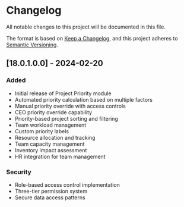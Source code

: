 # Changelog

All notable changes to this project will be documented in this file.

The format is based on [Keep a Changelog](https://keepachangelog.com/en/1.0.0/),
and this project adheres to [Semantic Versioning](https://semver.org/spec/v2.0.0.html).

## [18.0.1.0.0] - 2024-02-20

### Added
- Initial release of Project Priority module
- Automated priority calculation based on multiple factors
- Manual priority override with access controls
- CEO priority override capability
- Priority-based project sorting and filtering
- Team workload management
- Custom priority labels
- Resource allocation and tracking
- Team capacity management
- Inventory impact assessment
- HR integration for team management

### Security
- Role-based access control implementation
- Three-tier permission system
- Secure data access patterns